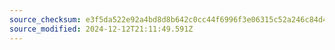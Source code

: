 ```yaml
---
source_checksum: e3f5da522e92a4bd8d8b642c0cc44f6996f3e06315c52a246c84d42e608b0526
source_modified: 2024-12-12T21:11:49.591Z
---
```


